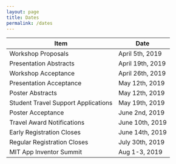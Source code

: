 ```yaml
---
layout: page
title: Dates
permalink: /dates
---
```


| Item | Date |
|-|-|
| Workshop Proposals | April 5th, 2019
| Presentation Abstracts | April 19th, 2019
| Workshop Acceptance | April 26th, 2019
| Presentation Acceptance | May 12th, 2019
| Poster Abstracts | May 12th, 2019
| Student Travel Support Applications | May 19th, 2019
| Poster Acceptance | June 2nd, 2019
| Travel Award Notifications | June 10th, 2019
| Early Registration Closes | June 14th, 2019
| Regular Registration Closes | July 30th, 2019
| MIT App Inventor Summit | Aug 1-3, 2019
